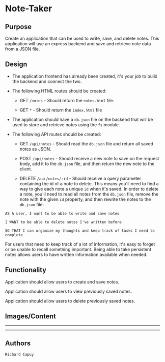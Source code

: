 # Note-Taker

## Purpose

Create an application that can be used to write, save, and delete notes. This application will use an express backend and save and retrieve note data from a JSON file.

## Design

* The application frontend has already been created, it's your job to build the backend and connect the two.

* The following HTML routes should be created:

  * GET `/notes` - Should return the `notes.html` file.

  * GET `*` - Should return the `index.html` file

* The application should have a `db.json` file on the backend that will be used to store and retrieve notes using the `fs` module.

* The following API routes should be created:

  * GET `/api/notes` - Should read the `db.json` file and return all saved notes as JSON.

  * POST `/api/notes` - Should receive a new note to save on the request body, add it to the `db.json` file, and then return the new note to the client.

  * DELETE `/api/notes/:id` - Should receive a query parameter containing the id of a note to delete. This means you'll need to find a way to give each note a unique `id` when it's saved. In order to delete a note, you'll need to read all notes from the `db.json` file, remove the note with the given `id` property, and then rewrite the notes to the `db.json` file.

```
AS A user, I want to be able to write and save notes

I WANT to be able to delete notes I've written before

SO THAT I can organize my thoughts and keep track of tasks I need to complete

```

For users that need to keep track of a lot of information, it's easy to forget or be unable to recall something important. Being able to take persistent notes allows users to have written information available when needed.

## Functionality

Application should allow users to create and save notes.

Application should allow users to view previously saved notes.

Application should allow users to delete previously saved notes.

## Images/Content
---

---
## Authors

```
Richard Capuy

```